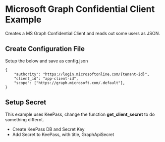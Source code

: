 # Microsoft Graph Confidential Client Example
Creates a MS Graph Confidential Client and reads out some users as JSON.

## Create Configuration File
Setup the below and save as config.json

```
{
    "authority": "https://login.microsoftonline.com/{tenant-id}",
    "client_id": "app-client-id",
    "scope": ["https://graph.microsoft.com/.default"],
}

```

## Setup Secret

This example uses KeePass, change the function **get_client_secret** to do something differnt.

* Create KeePass DB and Secret Key
* Add Secret to KeePass, with title, GraphApiSecret